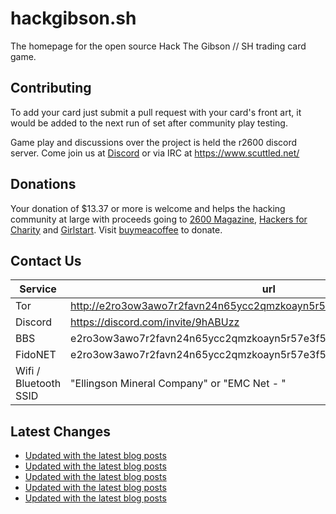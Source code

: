 # hackgibson.sh
The homepage for the open source Hack The Gibson // SH trading card game.


## Contributing

To add your card just submit a pull request with your card's front art, it would be added to the next run of set after community play testing.

Game play and discussions over the project is held the r2600 discord server. Come join us at [Discord](https://discord.com/invite/9hABUzz) or via IRC at https://www.scuttled.net/


## Donations

Your donation of $13.37 or more is welcome and helps the hacking community at large with proceeds going to [2600 Magazine](https://2600.com/), [Hackers for Charity](https://hackersforcharity.org) and [Girlstart](https://girlstart.org).  Visit [buymeacoffee](https://www.buymeacoffee.com/hackgibson.sh) to donate.


## Contact Us

Service | url
-|-
Tor | http://e2ro3ow3awo7r2favn24n65ycc2qmzkoayn5r57e3f56nvjwdcgg32ad.onion
Discord | https://discord.com/invite/9hABUzz
BBS | e2ro3ow3awo7r2favn24n65ycc2qmzkoayn5r57e3f56nvjwdcgg32ad.onion:23
FidoNET | e2ro3ow3awo7r2favn24n65ycc2qmzkoayn5r57e3f56nvjwdcgg32ad.onion:24554
Wifi / Bluetooth SSID | "Ellingson Mineral Company" or "EMC Net - <fidonet address>"

## Latest Changes
<!-- BLOG-POST-LIST:START -->
- [Updated with the latest blog posts](https://github.com/DFW2600/hackgibson.sh/commit/b286b2ca20dec01483e4e63d5ef89805873588e3)
- [Updated with the latest blog posts](https://github.com/DFW2600/hackgibson.sh/commit/4fe33ea91cc4f40c25ff31bb725f3fdb6480e2bf)
- [Updated with the latest blog posts](https://github.com/DFW2600/hackgibson.sh/commit/8a4d6d1c80fd954ec61fbce17afd7619ac654ccc)
- [Updated with the latest blog posts](https://github.com/DFW2600/hackgibson.sh/commit/a75a2aa9748ae3d68f181f4109affa5f535af8e0)
- [Updated with the latest blog posts](https://github.com/DFW2600/hackgibson.sh/commit/becd8d5b8135865cb9d4bf55038bed00f3310771)
<!-- BLOG-POST-LIST:END -->
